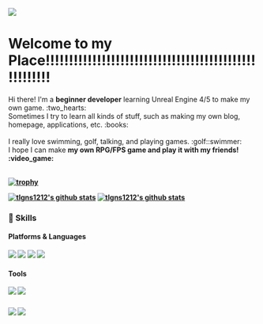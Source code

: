 <p>
  <img src="https://capsule-render.vercel.app/api?type=slice&color=FFD158&text=🐤🐥🐣&fontAlign=70"/>
</p>

# Welcome to my Place!!!!!!!!!!!!!!!!!!!!!!!!!!!!!!!!!!!!!!!!!!!!!!!!!!!!!!
<p>
  Hi there! I'm a <b>beginner developer</b> learning Unreal Engine 4/5 to make my own game. :two_hearts:<br/>
  Sometimes I try to learn all kinds of stuff, such as making my own blog, homepage, applications, etc. :books:<br/><br/>
  I really love swimming, golf, talking, and playing games. :golf::swimmer:<br/>
  I hope I can make <b>my own RPG/FPS game<b> and play it with my friends! :video_game:<br/><br/>
</p>

<!--배경화면 트로피 스테이트-->
  [![trophy](https://github-profile-trophy.vercel.app/?username=tlgns1212&theme=flat&column=7)](https://github.com/tlgns1212)

<!--커밋 스테이트-->
[![tlgns1212's github stats](https://github-readme-stats.vercel.app/api?username=tlgns1212&show_icons=true)](https://github.com/tlgns1212)
[![tlgns1212's github stats](https://github-readme-stats.vercel.app/api/top-langs/?username=tlgns1212&show_icons=true&hide_border=true&title_color=004386&icon_color=004386&layout=compact)](https://github.com/tlgns1212)

### 💪 Skills
#### Platforms & Languages
<p>
 <img src ="https://img.shields.io/badge/HTML5-E34F26?&style=square&logo=Html&logoColor=white"/>
 <img src="https://img.shields.io/badge/Java-007396?style=square&logo=Java&logoColor=white"/>
 <img src="https://img.shields.io/badge/C++-00599C?style=square&logo=C++&logoColor=white"/></a>
 <img src ="https://img.shields.io/badge/Python-3776AB?&style=square&logo=Python&logoColor=white"/>
</p>

#### Tools
<p>
 <img src="https://img.shields.io/badge/Git-F05031?style=square&logo=Git&logoColor=white"/>
  <img src="https://img.shields.io/badge/UE4-000000?style=square&logo=UnrealEngine&logoColor=white"/>
</p>

### 

<p>
<a href="mailto:tlgns1212@naver.com" target="_blank"><img src="https://img.shields.io/badge/tlgns1212@naver.com-3DDC84?style=square&logo=Naver&logoColor=white"/></a>
<a href="https://www.instagram.com/k.sh_n/" target="_blank"><img src="https://img.shields.io/badge/k.sh_n-DD0B78?style=square&logo=Instagram&logoColor=white"/></a>
</p>
